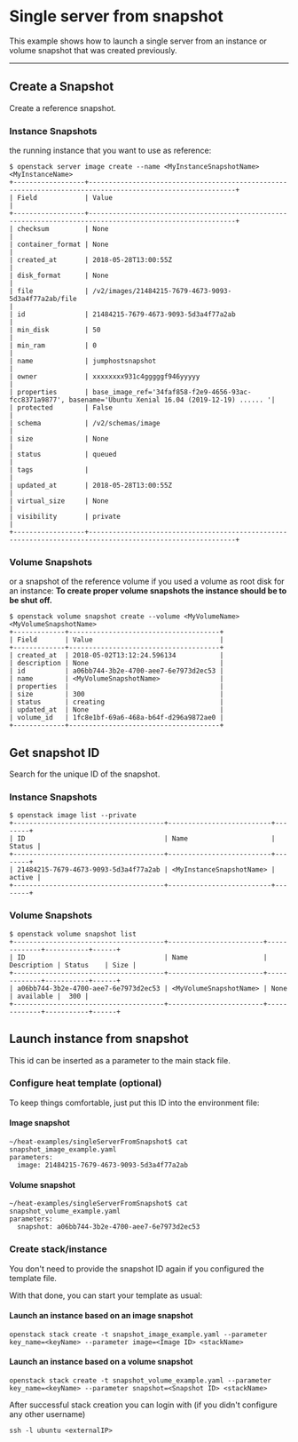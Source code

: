 # Single server from snapshot

This example shows how to launch a single server from an instance or volume snapshot that was created previously.

---

## Create a Snapshot

Create a reference snapshot.

### Instance Snapshots

the running instance that you want to use as reference:

```shell
$ openstack server image create --name <MyInstanceSnapshotName> <MyInstanceName>
+------------------+-----------------------------------------------------------------------------------------------------------+
| Field            | Value                                                                                                     |
+------------------+-----------------------------------------------------------------------------------------------------------+
| checksum         | None                                                                                                      |
| container_format | None                                                                                                      |
| created_at       | 2018-05-28T13:00:55Z                                                                                      |
| disk_format      | None                                                                                                      |
| file             | /v2/images/21484215-7679-4673-9093-5d3a4f77a2ab/file                                                      |
| id               | 21484215-7679-4673-9093-5d3a4f77a2ab                                                                      |
| min_disk         | 50                                                                                                        |
| min_ram          | 0                                                                                                         |
| name             | jumphostsnapshot                                                                                          |
| owner            | xxxxxxxx931c4gggggf946yyyyy                                                                               |
| properties       | base_image_ref='34faf858-f2e9-4656-93ac-fcc8371a9877', basename='Ubuntu Xenial 16.04 (2019-12-19) ...... '|
| protected        | False                                                                                                     |
| schema           | /v2/schemas/image                                                                                         |
| size             | None                                                                                                      |
| status           | queued                                                                                                    |
| tags             |                                                                                                           |
| updated_at       | 2018-05-28T13:00:55Z                                                                                      |
| virtual_size     | None                                                                                                      |
| visibility       | private                                                                                                   |
+------------------+-----------------------------------------------------------------------------------------------------------+
```

### Volume Snapshots

or a snapshot of the reference volume if you used a volume as root disk for an instance:
**To create proper volume snapshots the instance should be to be shut off.**

```shell
$ openstack volume snapshot create --volume <MyVolumeName> <MyVolumeSnapshotName>
+-------------+--------------------------------------+
| Field       | Value                                |
+-------------+--------------------------------------+
| created_at  | 2018-05-02T13:12:24.596134           |
| description | None                                 |
| id          | a06bb744-3b2e-4700-aee7-6e7973d2ec53 |
| name        | <MyVolumeSnapshotName>               |
| properties  |                                      |
| size        | 300                                  |
| status      | creating                             |
| updated_at  | None                                 |
| volume_id   | 1fc8e1bf-69a6-468a-b64f-d296a9872ae0 |
+-------------+--------------------------------------+
```

## Get snapshot ID

Search for the unique ID of the snapshot.

### Instance Snapshots

```shell
$ openstack image list --private
+--------------------------------------+--------------------------+--------+
| ID                                   | Name                     | Status |
+--------------------------------------+--------------------------+--------+
| 21484215-7679-4673-9093-5d3a4f77a2ab | <MyInstanceSnapshotName> | active |
+--------------------------------------+--------------------------+--------+
```

### Volume Snapshots

```shell
$ openstack volume snapshot list
+--------------------------------------+------------------------+-------------+-----------+------+
| ID                                   | Name                   | Description | Status    | Size |
+--------------------------------------+------------------------+-------------+-----------+------+
| a06bb744-3b2e-4700-aee7-6e7973d2ec53 | <MyVolumeSnapshotName> | None        | available |  300 |
+--------------------------------------+------------------------+-------------+-----------+------+
```

## Launch instance from snapshot

This id can be inserted as a parameter to the main stack file.

### Configure heat template (optional)

To keep things comfortable, just put this ID into the environment file:

#### Image snapshot

```shell
~/heat-examples/singleServerFromSnapshot$ cat snapshot_image_example.yaml
parameters:
  image: 21484215-7679-4673-9093-5d3a4f77a2ab
```

#### Volume snapshot

```shell
~/heat-examples/singleServerFromSnapshot$ cat snapshot_volume_example.yaml
parameters:
  snapshot: a06bb744-3b2e-4700-aee7-6e7973d2ec53
```

### Create stack/instance

You don't need to provide the snapshot ID again if you configured the template file.

With that done, you can start your template as usual:

#### Launch an instance based on an image snapshot

```shell
openstack stack create -t snapshot_image_example.yaml --parameter key_name=<keyName> --parameter image=<Image ID> <stackName>
```

#### Launch an instance based on a volume snapshot

```shell
openstack stack create -t snapshot_volume_example.yaml --parameter key_name=<keyName> --parameter snapshot=<Snapshot ID> <stackName>
```

After successful stack creation you can login with (if you didn't configure any other username)

```shell
ssh -l ubuntu <externalIP>
```

